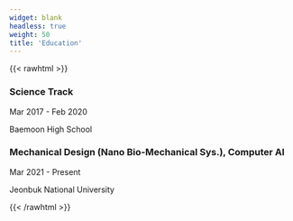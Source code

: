 ```yaml
---
widget: blank
headless: true
weight: 50
title: 'Education'
---
```


{{< rawhtml >}}
<div class="timeline">
  <div class="timeline-item">
    <div class="dot"></div>
    <div class="card">
      <h3>Science Track</h3>
      <div class="period">Mar 2017 - Feb 2020</div>
      <p>Baemoon High School</p>
    </div>
  </div>
  <div class="timeline-item">
    <div class="dot"></div>
    <div class="card">
      <h3>Mechanical Design (Nano Bio‑Mechanical Sys.), Computer AI</h3>
      <div class="period">Mar 2021 - Present</div>
      <p>Jeonbuk National University</p>
    </div>
  </div>
</div>
{{< /rawhtml >}}

